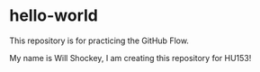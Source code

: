 # hello-world
This repository is for practicing the GitHub Flow.

My name is Will Shockey, I am creating this repository for HU153!
